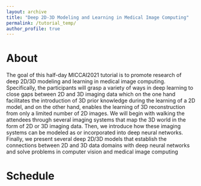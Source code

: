 ```yaml
---
layout: archive
title: "Deep 2D-3D Modeling and Learning in Medical Image Computing"
permalink: /tutorial_temp/
author_profile: true
---
```


About
======
The goal of this half-day MICCAI2021 tutorial is to promote research of deep 2D/3D modeling and learning in medical image computing. Specifically, the participants will grasp a variety of ways in deep learning to close gaps between 2D and 3D imaging data which on the one hand facilitates the introduction of 3D prior knowledge during the learning of a 2D model, and on the other hand, enables the learning of 3D reconstruction from only a limited number of 2D images. We will begin with walking the attendees through several imaging systems that map the 3D world in the form of 2D or 3D imaging data. Then, we introduce how these imaging systems can be modeled as or incorporated into deep neural networks. Finally, we present several deep 2D/3D models that establish the connections between 2D and 3D data domains with deep neural networks and solve problems in computer vision and medical image computing


Schedule
======

  